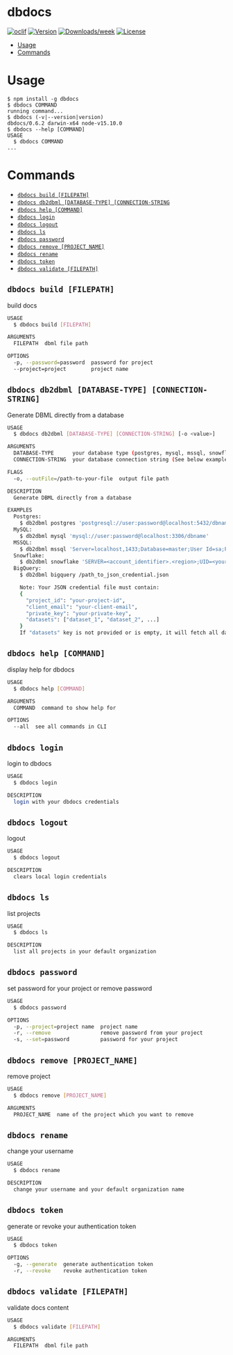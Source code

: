 dbdocs
======

[![oclif](https://img.shields.io/badge/cli-oclif-brightgreen.svg)](https://oclif.io)
[![Version](https://img.shields.io/npm/v/dbdocs.svg)](https://npmjs.org/package/dbdocs)
[![Downloads/week](https://img.shields.io/npm/dw/dbdocs.svg)](https://npmjs.org/package/dbdocs)
[![License](https://img.shields.io/npm/l/dbdocs.svg)](https://github.com/holistics/dbdocs/blob/master/package.json)

<!-- toc -->
* [Usage](#usage)
* [Commands](#commands)
<!-- tocstop -->

# Usage
<!-- usage -->
```sh-session
$ npm install -g dbdocs
$ dbdocs COMMAND
running command...
$ dbdocs (-v|--version|version)
dbdocs/0.6.2 darwin-x64 node-v15.10.0
$ dbdocs --help [COMMAND]
USAGE
  $ dbdocs COMMAND
...
```
<!-- usagestop -->
# Commands
<!-- commands -->
* [`dbdocs build [FILEPATH]`](#dbdocs-build-filepath)
* [`dbdocs db2dbml [DATABASE-TYPE] [CONNECTION-STRING`](#dbdocs-db2dbml-database-type-connection-string)
* [`dbdocs help [COMMAND]`](#dbdocs-help-command)
* [`dbdocs login`](#dbdocs-login)
* [`dbdocs logout`](#dbdocs-logout)
* [`dbdocs ls`](#dbdocs-ls)
* [`dbdocs password`](#dbdocs-password)
* [`dbdocs remove [PROJECT_NAME]`](#dbdocs-remove-project_name)
* [`dbdocs rename`](#dbdocs-rename)
* [`dbdocs token`](#dbdocs-token)
* [`dbdocs validate [FILEPATH]`](#dbdocs-validate-filepath)

## `dbdocs build [FILEPATH]`

build docs

```bash
USAGE
  $ dbdocs build [FILEPATH]

ARGUMENTS
  FILEPATH  dbml file path

OPTIONS
  -p, --password=password  password for project
  --project=project        project name
```

## `dbdocs db2dbml [DATABASE-TYPE] [CONNECTION-STRING]`

Generate DBML directly from a database

```bash
USAGE
  $ dbdocs db2dbml [DATABASE-TYPE] [CONNECTION-STRING] [-o <value>]

ARGUMENTS
  DATABASE-TYPE      your database type (postgres, mysql, mssql, snowflake, bigquery)
  CONNECTION-STRING  your database connection string (See below examples for more details)

FLAGS
  -o, --outFile=/path-to-your-file  output file path

DESCRIPTION
  Generate DBML directly from a database

EXAMPLES
  Postgres:
    $ db2dbml postgres 'postgresql://user:password@localhost:5432/dbname?schemas=schema1,schema2'
  MySQL:
    $ db2dbml mysql 'mysql://user:password@localhost:3306/dbname'
  MSSQL:
    $ db2dbml mssql 'Server=localhost,1433;Database=master;User Id=sa;Password=your_password;Encrypt=true;TrustServerCertificate=true;Schemas=schema1,schema2;'
  Snowflake:
    $ db2dbml snowflake 'SERVER=<account_identifier>.<region>;UID=<your_username>;PWD=<your_password>;DATABASE=<your_database>;WAREHOUSE=<your_warehouse>;ROLE=<your_role>;SCHEMAS=schema1,schema2;'
  BigQuery:
    $ db2dbml bigquery /path_to_json_credential.json

    Note: Your JSON credential file must contain:
    {
      "project_id": "your-project-id",
      "client_email": "your-client-email",
      "private_key": "your-private-key",
      "datasets": ["dataset_1", "dataset_2", ...]
    }
    If "datasets" key is not provided or is empty, it will fetch all datasets.
```

## `dbdocs help [COMMAND]`

display help for dbdocs

```bash
USAGE
  $ dbdocs help [COMMAND]

ARGUMENTS
  COMMAND  command to show help for

OPTIONS
  --all  see all commands in CLI
```

## `dbdocs login`

login to dbdocs

```bash
USAGE
  $ dbdocs login

DESCRIPTION
  login with your dbdocs credentials
```

## `dbdocs logout`

logout

```bash
USAGE
  $ dbdocs logout

DESCRIPTION
  clears local login credentials
```

## `dbdocs ls`

list projects

```bash
USAGE
  $ dbdocs ls

DESCRIPTION
  list all projects in your default organization
```

## `dbdocs password`

set password for your project or remove password

```bash
USAGE
  $ dbdocs password

OPTIONS
  -p, --project=project name  project name
  -r, --remove                remove password from your project
  -s, --set=password          password for your project
```

## `dbdocs remove [PROJECT_NAME]`

remove project

```bash
USAGE
  $ dbdocs remove [PROJECT_NAME]

ARGUMENTS
  PROJECT_NAME  name of the project which you want to remove
```

## `dbdocs rename`

change your username

```bash
USAGE
  $ dbdocs rename

DESCRIPTION
  change your username and your default organization name
```

## `dbdocs token`

generate or revoke your authentication token

```bash
USAGE
  $ dbdocs token

OPTIONS
  -g, --generate  generate authentication token
  -r, --revoke    revoke authentication token
```

## `dbdocs validate [FILEPATH]`

validate docs content

```bash
USAGE
  $ dbdocs validate [FILEPATH]

ARGUMENTS
  FILEPATH  dbml file path
```
<!-- commandsstop -->
